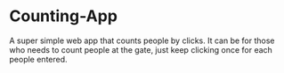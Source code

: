 # Counting-App
A super simple web app that counts people by clicks. It can be for those who needs to count people at the gate, just keep clicking once for each people entered.